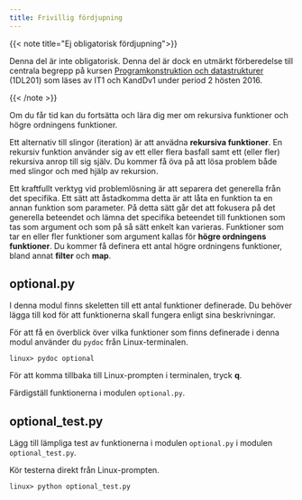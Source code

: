 ```yaml
---
title: Frivillig fördjupning
---
```


{{< note title="Ej obligatorisk fördjupning">}} 

Denna del är inte obligatorisk.
Denna del är dock en utmärkt förberedelse till centrala begrepp på kursen
[Programkonstruktion och datastrukturer](http://www.uu.se/utbildning/utbildningar/selma/kursplan/?kKod=1DL201&lasar=) (1DL201) som läses av IT1 och KandDv1
under period 2 hösten 2016.

{{< /note >}}

Om du får tid kan du fortsätta och lära dig mer om rekursiva funktioner och
högre ordningens funktioner. 

Ett alternativ till slingor (iteration) är att anvädna **rekursiva funktioner**. En
rekursiv funktion använder sig av ett eller flera basfall samt ett (eller fler)
rekursiva anrop till sig själv. Du kommer få öva på att lösa problem både med
slingor och med hjälp av rekursion.

Ett kraftfullt verktyg vid problemlösning är att separera det generella från det
specifika. Ett sätt att åstadkomma detta är att låta en funktion ta en annan
funktion som parameter. På detta sätt går det att fokusera på det generella
beteendet och lämna det specifika beteendet till funktionen som tas som argument
och som på så sätt enkelt kan varieras. Funktioner som tar en eller fler
funktioner som argument kallas för **högre ordningens funktioner**. Du kommer få
definera ett antal högre ordningens funktioner, bland annat **filter** och **map**.

## optional.py

I denna modul finns skeletten till ett antal funktioner definerade. Du behöver
lägga till kod för att funktionerna skall fungera enligt sina beskrivningar.

För att få en överblick över vilka funktioner som finns definerade i denna modul
använder du `pydoc` från Linux-terminalen.

```shell
linux> pydoc optional
```

För att komma tillbaka till Linux-prompten i terminalen, tryck **q**.

Färdigställ funktionerna i modulen `optional.py`. 

## optional_test.py

Lägg till lämpliga test av funktionerna i modulen `optional.py` i modulen `optional_test.py`.

Kör testerna direkt från Linux-prompten.

```shell
linux> python optional_test.py
```
